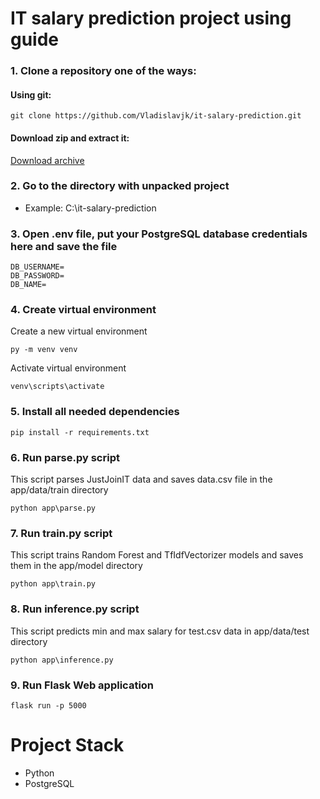 # IT salary prediction project using guide

### 1. Clone a repository one of the ways:

#### Using git:
```
git clone https://github.com/Vladislavjk/it-salary-prediction.git
```

#### Download zip and extract it:
[Download archive](https://github.com/Vladislavjk/it-salary-prediction/archive/refs/heads/main.zip)

### 2. Go to the directory with unpacked project
* Example: C:\it-salary-prediction

### 3. Open .env file, put your PostgreSQL database credentials here and save the file

```
DB_USERNAME=
DB_PASSWORD=
DB_NAME=
```

### 4. Create virtual environment

Create a new virtual environment

```
py -m venv venv
```

Activate virtual environment

```
venv\scripts\activate
```

### 5. Install all needed dependencies

```
pip install -r requirements.txt
```

### 6. Run parse.py script

This script parses JustJoinIT data and saves data.csv file in the app/data/train directory

```
python app\parse.py
```

### 7. Run train.py script

This script trains Random Forest and TfIdfVectorizer models and saves them in the app/model directory

```
python app\train.py
```

### 8. Run inference.py script

This script predicts min and max salary for test.csv data in app/data/test directory

```
python app\inference.py
```

### 9. Run Flask Web application

```
flask run -p 5000
```

# Project Stack
* Python
* PostgreSQL
